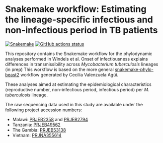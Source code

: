 # Snakemake workflow: Estimating the lineage-specific infectious and non-infectious period in TB patients

[![Snakemake](https://img.shields.io/badge/snakemake-≥6.3.0-brightgreen.svg)](https://snakemake.github.io)
[![GitHub actions status](https://github.com/EtthelWindels/snakemake-mtb-beast2/workflows/Tests/badge.svg?branch=main)](https://github.com/EtthelWindels/snakemake-mtb-beast2/actions?query=branch%3Amain+workflow%3ATests)


This repository contains the Snakemake workflow for the phylodynamic analyses performed in Windels et al. Onset of infectiousness explains differences in transmissibility across *Mycobacterium tuberculosis* lineages (in prep)
This workflow is based on the more general [snakemake-phylo-beast2](https://github.com/cecivale/snakemake-phylo-beast2) workflow generated by Cecilia Valenzuela Agüí.

These analyses aimed at estimating the epidemiological characteristics (reproductive number, non-infectious period, infectious period) per *M. tuberculosis* lineage.

The raw sequencing data used in this study are available under the following project accession numbers: 
- Malawi: [PRJEB2358](https://www.ebi.ac.uk/ena/browser/view/PRJEB2358) and [PRJEB2794](https://www.ebi.ac.uk/ena/browser/view/PRJEB2794)
- Tanzania: [PRJEB49562](https://www.ebi.ac.uk/ena/browser/view/PRJEB49562)
- The Gambia: [PRJEB53138](https://www.ebi.ac.uk/ena/browser/view/PRJEB53138)
- Vietnam: [PRJNA355614](https://www.ncbi.nlm.nih.gov/bioproject/355614)